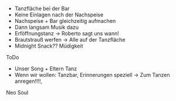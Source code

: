 - Tanzfläche bei der Bar
- Keine Einlagen nach der Nachspeise
- Nachspeise + Bar gleichzeitig aufmachen
- Dann langsam Musik dazu
- Erföffnungstanz → Roberto sagt uns wann!
- Brautstrauß werfen → Alle auf der Tanzfläche
- Midnight Snack?? Müdigkeit

ToDo

- Unser Song + Eltern Tanz
- Wenn wir wollen: Tanzbar, Erinnerungen speziell → Zum Tanzen anregen!!!!,

Neo Soul

